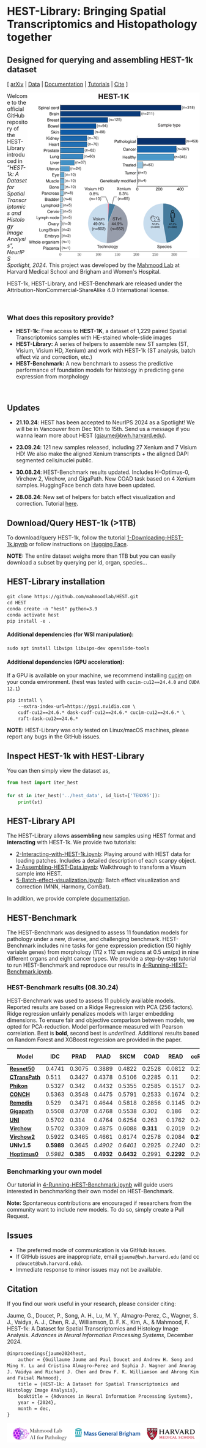 # HEST-Library: Bringing Spatial Transcriptomics and Histopathology together
## Designed for querying and assembling HEST-1k dataset 

\[ [arXiv](https://arxiv.org/abs/2406.16192) | [Data](https://huggingface.co/datasets/MahmoodLab/hest) | [Documentation](https://hest.readthedocs.io/en/latest/) | [Tutorials](https://github.com/mahmoodlab/HEST/tree/main/tutorials) | [Cite](https://github.com/mahmoodlab/hest?tab=readme-ov-file#citation) \]
<!-- [ArXiv (stay tuned)]() | [Interactive Demo](http://clam.mahmoodlab.org) | [Cite](#reference) -->

<img src="figures/fig1a.jpeg" width="450px" align="right" />

Welcome to the official GitHub repository of the HEST-Library introduced in *"HEST-1k: A Dataset for Spatial Transcriptomics and Histology Image Analysis", NeurIPS Spotlight, 2024*. This project was developed by the [Mahmood Lab](https://faisal.ai/) at Harvard Medical School and Brigham and Women's Hospital. 

HEST-1k, HEST-Library, and HEST-Benchmark are released under the Attribution-NonCommercial-ShareAlike 4.0 International license. 

<br/>

### What does this repository provide?
- **HEST-1k:** Free access to <b>HEST-1K</b>, a dataset of 1,229 paired Spatial Transcriptomics samples with HE-stained whole-slide images 
- **HEST-Library:** A series of helpers to assemble new ST samples (ST, Visium, Visium HD, Xenium) and work with HEST-1k (ST analysis, batch effect viz and correction, etc.)
- **HEST-Benchmark:** A new benchmark to assess the predictive performance of foundation models for histology in predicting gene expression from morphology 

<br/>

## Updates

- **21.10.24**: HEST has been accepted to NeurIPS 2024 as a Spotlight! We will be in Vancouver from Dec 10th to 15th. Send us a message if you wanna learn more about HEST (gjaume@bwh.harvard.edu). 

- **23.09.24**: 121 new samples released, including 27 Xenium and 7 Visium HD! We also make the aligned Xenium transcripts + the aligned DAPI segmented cells/nuclei public.

- **30.08.24**: HEST-Benchmark results updated. Includes H-Optimus-0, Virchow 2, Virchow, and GigaPath. New COAD task based on 4 Xenium samples. HuggingFace bench data have been updated. 

- **28.08.24**: New set of helpers for batch effect visualization and correction. Tutorial [here](https://github.com/mahmoodlab/HEST/blob/main/tutorials/5-Batch-effect-visualization.ipynb). 

## Download/Query HEST-1k (>1TB)

To download/query HEST-1k, follow the tutorial [1-Downloading-HEST-1k.ipynb](https://github.com/mahmoodlab/HEST/blob/main/tutorials/1-Downloading-HEST-1k.ipynb) or follow instructions on [Hugging Face](https://huggingface.co/datasets/MahmoodLab/hest).

**NOTE:** The entire dataset weighs more than 1TB but you can easily download a subset by querying per id, organ, species...


## HEST-Library installation

```
git clone https://github.com/mahmoodlab/HEST.git
cd HEST
conda create -n "hest" python=3.9
conda activate hest
pip install -e .
```

#### Additional dependencies (for WSI manipulation):
```
sudo apt install libvips libvips-dev openslide-tools
```

#### Additional dependencies (GPU acceleration):
If a GPU is available on your machine, we recommend installing [cucim](https://docs.rapids.ai/install) on your conda environment. (hest was tested with `cucim-cu12==24.4.0` and `CUDA 12.1`)
```
pip install \
    --extra-index-url=https://pypi.nvidia.com \
    cudf-cu12==24.6.* dask-cudf-cu12==24.6.* cucim-cu12==24.6.* \
    raft-dask-cu12==24.6.*
```

**NOTE:** HEST-Library was only tested on Linux/macOS machines, please report any bugs in the GitHub issues.

## Inspect HEST-1k with HEST-Library

You can then simply view the dataset as, 

```python
from hest import iter_hest

for st in iter_hest('../hest_data', id_list=['TENX95']):
    print(st)
```

## HEST-Library API

The HEST-Library allows **assembling** new samples using HEST format and **interacting** with HEST-1k. We provide two tutorials:

- [2-Interacting-with-HEST-1k.ipynb](https://github.com/mahmoodlab/HEST/tree/main/tutorials/2-Interacting-with-HEST-1k.ipynb): Playing around with HEST data for loading patches. Includes a detailed description of each scanpy object. 
- [3-Assembling-HEST-Data.ipynb](https://github.com/mahmoodlab/HEST/tree/main/tutorials/3-Assembling-HEST-Data.ipynb): Walkthrough to transform a Visum sample into HEST.
- [5-Batch-effect-visualization.ipynb](https://github.com/mahmoodlab/HEST/blob/main/tutorials/5-Batch-effect-visualization.ipynb): Batch effect visualization and correction (MNN, Harmony, ComBat).

In addition, we provide complete [documentation](https://hest.readthedocs.io/en/latest/).

## HEST-Benchmark

The HEST-Benchmark was designed to assess 11 foundation models for pathology under a new, diverse, and challenging benchmark. HEST-Benchmark includes nine tasks for gene expression prediction (50 highly variable genes) from morphology (112 x 112 um regions at 0.5 um/px) in nine different organs and eight cancer types. We provide a step-by-step tutorial to run HEST-Benchmark and reproduce our results in [4-Running-HEST-Benchmark.ipynb](https://github.com/mahmoodlab/HEST/tree/main/tutorials/4-Running-HEST-Benchmark.ipynb).

### HEST-Benchmark results (08.30.24)

HEST-Benchmark was used to assess 11 publicly available models.
Reported results are based on a Ridge Regression with PCA (256 factors). Ridge regression unfairly penalizes models with larger embedding dimensions. To ensure fair and objective comparison between models, we opted for PCA-reduction. 
Model performance measured with Pearson correlation. Best is **bold**, second best
is _underlined_. Additional results based on Random Forest and XGBoost regression are provided in the paper. 

| Model                  | IDC    | PRAD   | PAAD   | SKCM   | COAD   | READ   | ccRCC  | LUAD   | LYMPH IDC | Average |
|------------------------|--------|--------|--------|--------|--------|--------|--------|--------|-----------|---------|
| **[Resnet50](https://arxiv.org/abs/1512.03385)**      | 0.4741 | 0.3075 | 0.3889 | 0.4822 | 0.2528 | 0.0812 | 0.2231 | 0.4917 | 0.2322    | 0.326   |
| **[CTransPath](https://www.sciencedirect.com/science/article/abs/pii/S1361841522002043)**         | 0.511  | 0.3427 | 0.4378 | 0.5106 | 0.2285 | 0.11   | 0.2279 | 0.4985 | 0.2353    | 0.3447  |
| **[Phikon](https://huggingface.co/owkin/phikon)**            | 0.5327 | 0.342  | 0.4432 | 0.5355 | 0.2585 | 0.1517 | 0.2423 | 0.5468 | 0.2373    | 0.3656  |
| **[CONCH](https://huggingface.co/MahmoodLab/CONCH)**             | 0.5363 | 0.3548 | 0.4475 | 0.5791 | 0.2533 | 0.1674 | 0.2179 | 0.5312 | 0.2507    | 0.3709  |
| **[Remedis](https://arxiv.org/abs/2205.09723)**            | 0.529  | 0.3471 | 0.4644 | 0.5818 | 0.2856 | 0.1145 | 0.2647 | 0.5336 | 0.2473    | 0.3742  |
| **[Gigapath](https://huggingface.co/prov-gigapath/prov-gigapath)**          | 0.5508 | _0.3708_ | 0.4768 | 0.5538 | _0.301_ | 0.186 | 0.2391 | 0.5399 | 0.2493    | 0.3853  |
| **[UNI](https://huggingface.co/MahmoodLab/UNI)**                | 0.5702 | 0.314  | 0.4764 | 0.6254 | 0.263  | 0.1762 | 0.2427 | 0.5511 | 0.2565    | 0.3862  |
| **[Virchow](https://huggingface.co/paige-ai/Virchow)**            | 0.5702 | 0.3309 | 0.4875 | 0.6088 | **0.311** | 0.2019 | 0.2637 | 0.5459 | 0.2594    | 0.3977  |
| **[Virchow2](https://huggingface.co/paige-ai/Virchow2)**           | 0.5922 | 0.3465 | 0.4661 | 0.6174 | 0.2578 | 0.2084 | **0.2788** | **0.5605** | 0.2582    | 0.3984  |
| **UNIv1.5**            | **0.5989** | 0.3645 | _0.4902_ | _0.6401_ | 0.2925 | _0.2240_ | 0.2522 | _0.5586_ | **0.2597** | _0.4090_ |
| **[Hoptimus0](https://github.com/bioptimus/releases/blob/main/models/h-optimus/v0/LICENSE.md)**        | _0.5982_ | **0.385** | **0.4932** | **0.6432** | 0.2991 | **0.2292** | _0.2654_ | 0.5582 | _0.2595_ | **0.4146** |


### Benchmarking your own model

Our tutorial in [4-Running-HEST-Benchmark.ipynb](https://github.com/mahmoodlab/HEST/tree/main/tutorials/4-Running-HEST-Benchmark.ipynb) will guide users interested in benchmarking their own model on HEST-Benchmark.

**Note:** Spontaneous contributions are encouraged if researchers from the community want to include new models. To do so, simply create a Pull Request. 

## Issues 
- The preferred mode of communication is via GitHub issues.
- If GitHub issues are inappropriate, email `gjaume@bwh.harvard.edu` (and cc `pdoucet@bwh.harvard.edu`). 
- Immediate response to minor issues may not be available.

## Citation

If you find our work useful in your research, please consider citing:

Jaume, G., Doucet, P., Song, A. H., Lu, M. Y., Almagro-Perez, C., Wagner, S. J., Vaidya, A. J., Chen, R. J., Williamson, D. F. K., Kim, A., & Mahmood, F. HEST-1k: A Dataset for Spatial Transcriptomics and Histology Image Analysis. _Advances in Neural Information Processing Systems_, December 2024.

```
@inproceedings{jaume2024hest,
    author = {Guillaume Jaume and Paul Doucet and Andrew H. Song and Ming Y. Lu and Cristina Almagro-Perez and Sophia J. Wagner and Anurag J. Vaidya and Richard J. Chen and Drew F. K. Williamson and Ahrong Kim and Faisal Mahmood},
    title = {HEST-1k: A Dataset for Spatial Transcriptomics and Histology Image Analysis},
    booktitle = {Advances in Neural Information Processing Systems},
    year = {2024},
    month = dec,
}

```

<img src=docs/joint_logo.png> 
